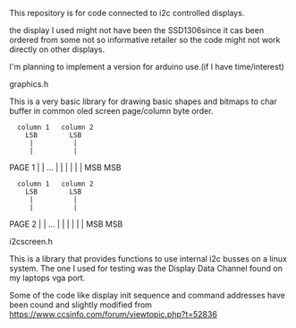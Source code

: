 This repository is for code connected to i2c controlled displays.

the display I used might not have been the SSD1306since it cas been ordered from some not so informative retailer so the code might not work directly on other displays.

I'm planning to implement a version for arduino use.(if I have time/interest)

graphics.h

This is a very basic library for drawing basic shapes and bitmaps to char buffer in common oled screen page/column byte order.

	  column 1	 column 2
		LSB		   LSB
		 |			|
		 |			|
PAGE 1   |			|	...
		 |			|
		 |			|
		 |			|
		MSB		   MSB

	  column 1	 column 2
		LSB		   LSB
		 |			|
		 |			|
PAGE 2   |			|	...
		 |			|
		 |			|
		 |			|
		MSB		   MSB


i2cscreen.h

This is a library that provides functions to use internal i2c busses on a linux system. The one I used for testing was the Display Data Channel found on my laptops vga port.


Some of the code like display init sequence and command addresses have been cound and slightly modified from https://www.ccsinfo.com/forum/viewtopic.php?t=52836
